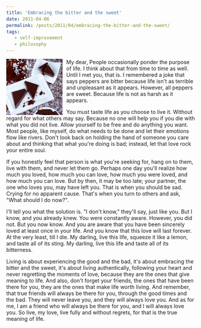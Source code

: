 ```yaml
---
title: 'Embracing the bitter and the sweet'
date: 2011-04-06
permalink: /posts/2011/04/embracing-the-bitter-and-the-sweet/
tags:
   - self-improvement
   - philosophy
---
```


<img width="150" alt="bitter" src="/images/posts/embracing-the-bitter-and-the-sweet.png" style="float: left; margin-right: 10px;" /> My dear, People occasionally ponder the purpose of life. I think about that from time to time as well. Until I met you, that is. I remembered a joke that says peppers are bitter because life isn't as terrible and unpleasant as it appears. However, all peppers are sweet. Because life is not as harsh as it appears.

You must taste life as you choose to live it. Without regard for what others may say. Because no one will help you if you die with what you did not live. Allow yourself to be free and do anything you want. Most people, like myself, do what needs to be done and let their emotions flow like rivers. Don't look back on holding the hand of someone you care about and thinking that what you're doing is bad; instead, let that love rock your entire soul.

If you honestly feel that person is what you're seeking for, hang on to them, live with them, and never let them go. Perhaps one day you'll realize how much you loved, how much you can love, how much you were loved, and how much you can love. But by then, it may be too late; your partner, the one who loves you, may have left you. That is when you should be sad. Crying for no apparent cause. That's when you turn to others and ask, "What should I do now?".

I'll tell you what the solution is. "I don't know," they'll say, just like you. But I know, and you already knew. You were constantly aware. However, you did not. But you now know. And you are aware that you have been sincerely loved at least once in your life. And you know that this love will last forever. At the very least, till I die. My darling, live this life, squeeze it like a lemon, and taste all of its sting. My darling, live this life and taste all of its bitterness.

Living is about experiencing the good and the bad, it's about embracing the bitter and the sweet, it's about living authentically, following your heart and never regretting the moments of love, because they are the ones that give meaning to life. And also, don't forget your friends, the ones that have been there for you, they are the ones that make life worth living. And remember, that true friends will always be there for you, through the good times and the bad. They will never leave you, and they will always love you. And as for me, I am a friend who will always be there for you, and I will always love you. So live, my love, live fully and without regrets, for that is the true meaning of life.
